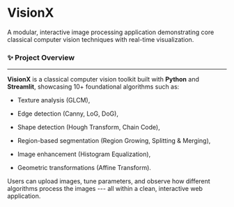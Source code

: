 # VisionX
A modular, interactive image processing application demonstrating core classical computer vision techniques with real-time visualization.

### ✨ Project Overview
------------------


**VisionX** is a classical computer vision toolkit built with **Python** and **Streamlit**, showcasing 10+ foundational algorithms such as:

-   Texture analysis (GLCM),

-   Edge detection (Canny, LoG, DoG),

-   Shape detection (Hough Transform, Chain Code),

-   Region-based segmentation (Region Growing, Splitting & Merging),

-   Image enhancement (Histogram Equalization),

-   Geometric transformations (Affine Transform).

Users can upload images, tune parameters, and observe how different algorithms process the images --- all within a clean, interactive web application.
